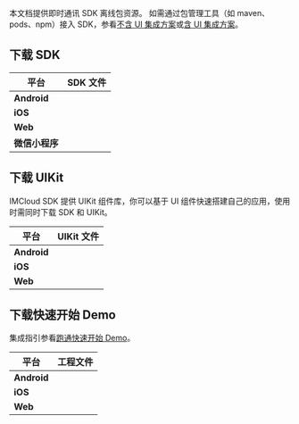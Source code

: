本文档提供即时通讯 SDK 离线包资源。
如需通过包管理工具（如 maven、pods、npm）接入 SDK，参看[不含 UI 集成方案](291088)或[含 UI 集成方案](837289)。

## 下载 SDK

| **平台** | **SDK 文件** |
| --- | --- |
| **Android** | <Attachment link="https://demo.volcvideo.com/exampleCenter/dynamicMarkdownManage/sourceFixedLink?queryType=sdk_version_source&reference_sdk_id=41&reference_sdkversion_id=609" name="VolcEngineIM_Android_1.2.1.aar" size="2.51MB"></Attachment> |
| **iOS** | <Attachment link="https://demo.volcvideo.com/exampleCenter/dynamicMarkdownManage/sourceFixedLink?queryType=sdk_version_source&reference_sdk_id=42&reference_sdkversion_id=607" name="VolcEngineIM_iOS_1.2.1.zip" size="34.28MB"></Attachment> |
| **Web** | <Attachment link="https://demo.volcvideo.com/exampleCenter/dynamicMarkdownManage/sourceFixedLink?queryType=sdk_version_source&reference_sdk_id=43&reference_sdkversion_id=604" name="VolcEngineIM_Web_1.2.0.min.js" size="734.55KB"></Attachment> |
| **微信小程序** | <Attachment link="https://demo.volcvideo.com/exampleCenter/dynamicMarkdownManage/sourceFixedLink?queryType=sdk_version_source&reference_sdk_id=44&reference_sdkversion_id=605" name="VolcEngineIM_Weixin_MiniApp_1.2.0.min.js" size="598.63KB"></Attachment> |


## 下载 UIKit

IMCloud SDK 提供 UIKit 组件库，你可以基于 UI 组件快速搭建自己的应用，使用时需同时下载 SDK 和 UIKit。

| **平台** | **UIKit 文件** |
| --- | --- |
| **Android** | <Attachment link="https://demo.volcvideo.com/exampleCenter/dynamicMarkdownManage/sourceFixedLink?queryType=sdk_version_source&reference_sdk_id=51&reference_sdkversion_id=610" name="VolcEngineIM_UIKit_Android_1.2.1.aar" size="424.82KB"></Attachment> |
| **iOS** | <Attachment link="https://demo.volcvideo.com/exampleCenter/dynamicMarkdownManage/sourceFixedLink?queryType=sdk_version_source&reference_sdk_id=52&reference_sdkversion_id=608" name="VolcEngineIM_UIKit_iOS_1.2.0.zip" size="4.97MB"></Attachment> |
| **Web** | <Attachment link="https://demo.volcvideo.com/exampleCenter/dynamicMarkdownManage/sourceFixedLink?queryType=sdk_version_source&reference_sdk_id=50&reference_sdkversion_id=606" name="VolcEngineIM_UIKit_Web_1.2.0.tgz" size="234.62KB"></Attachment> |


## 下载快速开始 Demo

集成指引参看[跑通快速开始 Demo](https://www.volcengine.com/docs/6348/1009960)。

| **平台** | **工程文件** |
| --- | --- |
| **Android** |<Attachment link="https://demo.volcvideo.com/exampleCenter/dynamicMarkdownManage/sourceFixedLink?queryType=example_version_source&reference_demo_id=47&reference_demoversion_id=256&fileName=QuickStart_Demo.zip" name="VolcengineIM_QuickStart_Android_1.2.1.zip" size="3.70MB"></Attachment> |
| **iOS** |<Attachment link="https://demo.volcvideo.com/exampleCenter/dynamicMarkdownManage/sourceFixedLink?queryType=example_version_source&reference_demo_id=48&reference_demoversion_id=255&fileName=VolcengineIM_QuickStart_iOS_1.2.1.zip" name="VolcengineIM_QuickStart_iOS_1.2.1.zip" size="119.78MB"></Attachment> |
| **Web** |<Attachment link="https://demo.volcvideo.com/exampleCenter/dynamicMarkdownManage/sourceFixedLink?queryType=example_version_source&reference_demo_id=52&reference_demoversion_id=252&fileName=VolcEngineIM_QuickStart_Web_1.2.0.zip" name="VolcEngineIM_QuickStart_Web_1.2.0.zip" size="1.38MB"></Attachment> |